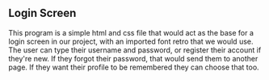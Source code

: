 ## Login Screen
This program is a simple html and css file that would act as the base for a login screen
in our project, with an imported font retro that we would use. 
The user can type their username and password, or register their account if they're new. 
If they forgot their password, that would send them to another page.
If they want their profile to be remembered they can choose that too.
